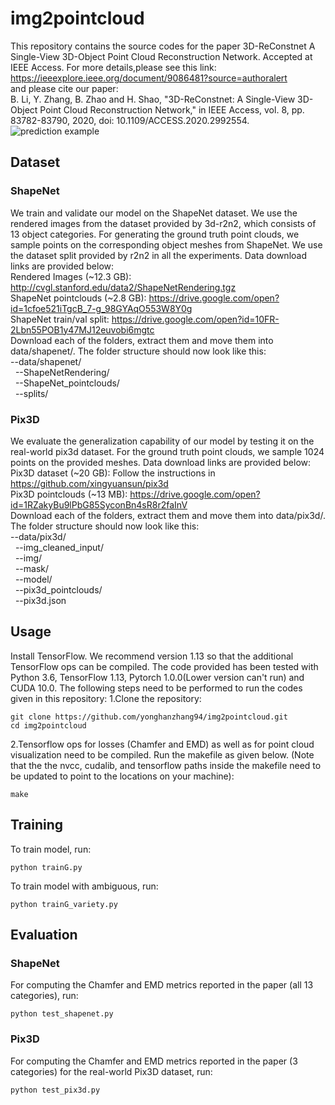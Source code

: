 # img2pointcloud
This repository contains the source codes for the paper 3D-ReConstnet A Single-View 3D-Object Point Cloud Reconstruction Network.
Accepted at IEEE Access. For more details,please see this link:<br>
https://ieeexplore.ieee.org/document/9086481?source=authoralert<br>
and please cite our paper:<br>
B. Li, Y. Zhang, B. Zhao and H. Shao, "3D-ReConstnet: A Single-View 3D-Object Point Cloud Reconstruction Network," in IEEE Access, vol. 8, pp. 83782-83790, 2020, doi: 10.1109/ACCESS.2020.2992554.<br>
![prediction example](https://github.com/yonghanzhang94/img2pointcloud/blob/master/figure3.png)
## Dataset
### ShapeNet
We train and validate our model on the ShapeNet dataset. We use the rendered images from the dataset provided by 3d-r2n2, which consists of 13 object categories. For generating the ground truth point clouds, we sample points on the corresponding object meshes from ShapeNet. We use the dataset split provided by r2n2 in all the experiments. Data download links are provided below: <br>
Rendered Images (~12.3 GB): http://cvgl.stanford.edu/data2/ShapeNetRendering.tgz <br>
ShapeNet pointclouds (~2.8 GB): https://drive.google.com/open?id=1cfoe521iTgcB_7-g_98GYAqO553W8Y0g <br>
ShapeNet train/val split: https://drive.google.com/open?id=10FR-2Lbn55POB1y47MJ12euvobi6mgtc <br>
Download each of the folders, extract them and move them into data/shapenet/.
The folder structure should now look like this:<br>
--data/shapenet/ <br>
&nbsp;&nbsp;--ShapeNetRendering/ <br>
&nbsp;&nbsp;--ShapeNet_pointclouds/ <br>
&nbsp;&nbsp;--splits/ <br>
### Pix3D
We evaluate the generalization capability of our model by testing it on the real-world pix3d dataset. For the ground truth point clouds, we sample 1024 points on the provided meshes. Data download links are provided below: <br>
Pix3D dataset (~20 GB): Follow the instructions in https://github.com/xingyuansun/pix3d <br>
Pix3D pointclouds (~13 MB): https://drive.google.com/open?id=1RZakyBu9lPbG85SyconBn4sR8r2faInV <br>
Download each of the folders, extract them and move them into data/pix3d/.
The folder structure should now look like this:<br>
--data/pix3d/ <br>
&nbsp;&nbsp;--img_cleaned_input/<br>
&nbsp;&nbsp;--img/ <br>
&nbsp;&nbsp;--mask/ <br>
&nbsp;&nbsp;--model/ <br>
&nbsp;&nbsp;--pix3d_pointclouds/ <br>
&nbsp;&nbsp;--pix3d.json <br>
## Usage
Install TensorFlow. We recommend version 1.13 so that the additional TensorFlow ops can be compiled. The code provided has been tested with Python 3.6, TensorFlow 1.13, Pytorch 1.0.0(Lower version can't run) and CUDA 10.0. The following steps need to be performed to run the codes given in this repository:
1.Clone the repository:
```shell
git clone https://github.com/yonghanzhang94/img2pointcloud.git
cd img2pointcloud
```
2.Tensorflow ops for losses (Chamfer and EMD) as well as for point cloud visualization need to be compiled. Run the makefile as given below. (Note that the the nvcc, cudalib, and tensorflow paths inside the makefile need to be updated to point to the locations on your machine):
```shell
make
```
## Training
To train model, run:
```shell
python trainG.py
```
To train model with ambiguous, run:
```shell
python trainG_variety.py
```
## Evaluation
### ShapeNet
For computing the Chamfer and EMD metrics reported in the paper (all 13 categories), run:
```shell
python test_shapenet.py
```
### Pix3D
For computing the Chamfer and EMD metrics reported in the paper (3 categories) for the real-world Pix3D dataset, run:
```shell
python test_pix3d.py
```

